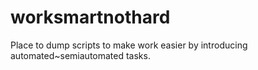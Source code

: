 # worksmartnothard

Place to dump scripts to make work easier by introducing automated~semiautomated tasks.
